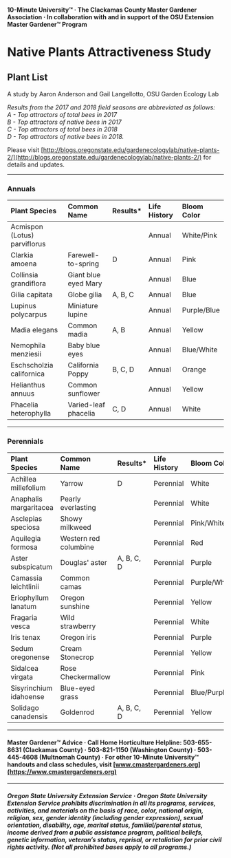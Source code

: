 #### 10-Minute University™ · The Clackamas County Master Gardener Association · In collaboration with and in support of the OSU Extension Master Gardener™ Program

# Native Plants Attractiveness Study

## Plant List

A study by Aaron Anderson and Gail Langellotto, OSU Garden Ecology Lab

*Results from the 2017 and 2018 field seasons are abbreviated as follows:  
A - Top attractors of total bees in 2017  
B - Top attractors of native bees in 2017  
C - Top attractors of total bees in 2018  
D - Top attractors of native bees in 2018.*

Please visit [http://blogs.oregonstate.edu/gardenecologylab/native-plants-2/](http://blogs.oregonstate.edu/gardenecologylab/native-plants-2/) for details and updates.

---

### Annuals

| Plant Species                  | Common Name           | Results* | Life History | Bloom Color  |
| :----------------------------- | :-------------------- | :------- | :----------- | :----------- |
| Acmispon (Lotus) parviflorus   |                       |          | Annual       | White/Pink   |
| Clarkia amoena                 | Farewell-to-spring    | D        | Annual       | Pink         |
| Collinsia grandiflora          | Giant blue eyed Mary  |          | Annual       | Blue         |
| Gilia capitata                 | Globe gilia           | A, B, C  | Annual       | Blue         |
| Lupinus polycarpus             | Miniature lupine      |          | Annual       | Purple/Blue  |
| Madia elegans                  | Common madia          | A, B     | Annual       | Yellow       |
| Nemophila menziesii            | Baby blue eyes        |          | Annual       | Blue/White   |
| Eschscholzia californica       | California Poppy      | B, C, D  | Annual       | Orange       |
| Helianthus annuus              | Common sunflower      |          | Annual       | Yellow       |
| Phacelia heterophylla          | Varied-leaf phacelia  | C, D     | Annual       | White        |

---

### Perennials

| Plant Species           | Common Name           | Results*   | Life History | Bloom Color   |
| :---------------------- | :-------------------- | :--------- | :----------- | :------------ |
| Achillea millefolium    | Yarrow                | D          | Perennial    | White         |
| Anaphalis margaritacea  | Pearly everlasting    |            | Perennial    | White         |
| Asclepias speciosa      | Showy milkweed        |            | Perennial    | Pink/White    |
| Aquilegia formosa       | Western red columbine |            | Perennial    | Red           |
| Aster subspicatum       | Douglas' aster        | A, B, C, D | Perennial    | Purple        |
| Camassia leichtlinii    | Common camas          |            | Perennial    | Purple/White  |
| Eriophyllum lanatum     | Oregon sunshine       |            | Perennial    | Yellow        |
| Fragaria vesca          | Wild strawberry       |            | Perennial    | White         |
| Iris tenax              | Oregon iris           |            | Perennial    | Purple        |
| Sedum oregonense        | Cream Stonecrop       |            | Perennial    | Yellow        |
| Sidalcea virgata        | Rose Checkermallow    |            | Perennial    | Pink          |
| Sisyrinchium idahoense  | Blue-eyed grass       |            | Perennial    | Blue/Purple   |
| Solidago canadensis     | Goldenrod             | A, B, C, D | Perennial    | Yellow        |

---

#### Master Gardener™ Advice · Call Home Horticulture Helpline: 503-655-8631 (Clackamas County) · 503-821-1150 (Washington County) · 503-445-4608 (Multnomah County) · For other 10-Minute University™ handouts and class schedules, visit [www.cmastergardeners.org](https://www.cmastergardeners.org)

---

##### Oregon State University Extension Service · Oregon State University Extension Service prohibits discrimination in all its programs, services, activities, and materials on the basis of race, color, national origin, religion, sex, gender identity (including gender expression), sexual orientation, disability, age, marital status, familial/parental status, income derived from a public assistance program, political beliefs, genetic information, veteran’s status, reprisal, or retaliation for prior civil rights activity. (Not all prohibited bases apply to all programs.)